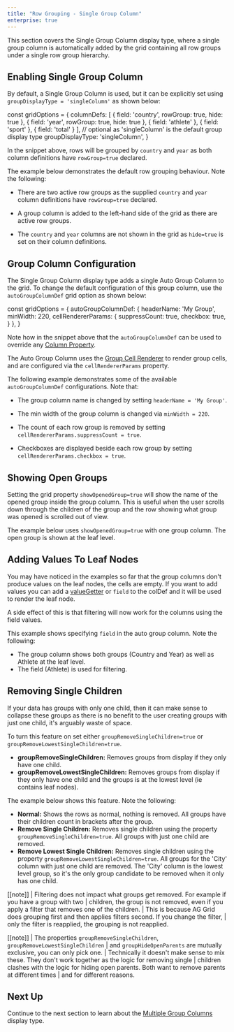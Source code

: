 ```yaml
---
title: "Row Grouping - Single Group Column"
enterprise: true
---
```


This section covers the Single Group Column display type, where a single group column is automatically added by the grid
containing all row groups under a single row group hierarchy.

<image-caption src="grouping-single-group-column/resources/single-group-column.png" alt="Single Group Column" maxWidth="80%" constrained="true" centered="true"></image-caption>

## Enabling Single Group Column

By default, a Single Group Column is used, but it can be explicitly set using `groupDisplayType = 'singleColumn'` as shown below:

<snippet spaceBetweenProperties="true">
const gridOptions = {
    columnDefs: [
        { field: 'country', rowGroup: true, hide: true },
        { field: 'year', rowGroup: true, hide: true },
        { field: 'athlete' },
        { field: 'sport' },
        { field: 'total' }
    ],
    // optional as 'singleColumn' is the default group display type
    groupDisplayType: 'singleColumn',
}
</snippet>

In the snippet above, rows will be grouped by `country` and `year` as both column definitions have `rowGroup=true` declared.

The example below demonstrates the default row grouping behaviour. Note the following:

- There are two active row groups as the supplied `country` and `year` column definitions have `rowGroup=true` declared.

- A group column is added to the left-hand side of the grid as there are active row groups.

- The `country` and `year` columns are not shown in the grid as `hide=true` is set on their column definitions.

<grid-example title='Enabling Single Group Column' name='enabling-single-group-column' type='generated' options='{ "enterprise": true, "exampleHeight": 540, "modules": ["clientside", "rowgrouping"] }'></grid-example>

## Group Column Configuration  

The Single Group Column display type adds a single Auto Group Column to the grid. To change the default configuration
of this group column, use the `autoGroupColumnDef` grid option as shown below:

<snippet>
const gridOptions = {
    autoGroupColumnDef: {
        headerName: 'My Group',
        minWidth: 220,
        cellRendererParams: {
            suppressCount: true,
            checkbox: true,
        }
    },
}
</snippet>

Note how in the snippet above that the `autoGroupColumnDef` can be used to override any [Column Property](/column-definitions/). 

The Auto Group Column uses the [Group Cell Renderer](/group-cell-renderer/) to render group cells, and are configured via the `cellRendererParams` property.

The following example demonstrates some of the available `autoGroupColumnDef` configurations. Note that:

- The group column name is changed by setting `headerName = 'My Group'`.

- The min width of the group column is changed via `minWidth = 220`.  

- The count of each row group is removed by setting `cellRendererParams.suppressCount = true`.

- Checkboxes are displayed beside each row group by setting `cellRendererParams.checkbox = true`.

<grid-example title='Single Group Column Configuration' name='single-group-column-configuration' type='generated' options='{ "enterprise": true, "exampleHeight": 515, "modules": ["clientside", "rowgrouping"] }'></grid-example>

## Showing Open Groups

Setting the grid property `showOpenedGroup=true` will show the name of the opened group inside the group column.
This is useful when the user scrolls down through the children of the group and the row showing what group
was opened is scrolled out of view.

The example below uses `showOpenedGroup=true` with one group column. The open group is shown at the leaf level.

<grid-example title='Show Opened Groups' name='show-opened-group' type='generated' options='{ "enterprise": true, "exampleHeight": 515, "modules": ["clientside", "rowgrouping"] }'></grid-example>

## Adding Values To Leaf Nodes

You may have noticed in the examples so far that the group columns don't produce values on the leaf nodes, the cells are empty. If you want to add values you can add a [valueGetter](/value-getters/) or `field` to the colDef and it will be used to render the leaf node.

A side effect of this is that filtering will now work for the columns using the field values.

This example shows specifying `field` in the auto group column. Note the following:

- The group column shows both groups (Country and Year) as well as Athlete at the leaf level.
- The field (Athlete) is used for filtering.

<grid-example title='Adding Values To Leaf Nodes' name='adding-values-to-leaf-nodes' type='generated' options='{ "enterprise": true, "exampleHeight": 515, "modules": ["clientside", "rowgrouping", "menu", "columnpanel", "setfilter"] }'></grid-example>

## Removing Single Children

If your data has groups with only one child, then it can make sense to collapse these groups as there is no benefit to the user creating groups with just one child, it's arguably waste of space.

To turn this feature on set either `groupRemoveSingleChildren=true` or `groupRemoveLowestSingleChildren=true`.

- **groupRemoveSingleChildren:** Removes groups from display if they only have one child.
- **groupRemoveLowestSingleChildren:** Removes groups from display if they only have one child and the groups is at the lowest level (ie contains leaf nodes).

The example below shows this feature. Note the following:

- **Normal:** Shows the rows as normal, nothing is removed. All groups have their children count in brackets after the group.
- **Remove Single Children:** Removes single children using the property `groupRemoveSingleChildren=true`. All groups with just one child are removed.
- **Remove Lowest Single Children:** Removes single children using the property `groupRemoveLowestSingleChildren=true`. All groups for the 'City' column with just one child are removed. The 'City' column is the lowest level group, so it's the only group candidate to be removed when it only has one child.

<grid-example title='Removing Single Children' name='remove-single-children' type='vanilla' options='{ "enterprise": true, "exampleHeight": 540, "modules":["clientside", "rowgrouping", "menu", "columnpanel", "setfilter"] }'></grid-example>

[[note]]
| Filtering does not impact what groups get removed. For example if you have a group with two
| children, the group is not removed, even if you apply a filter that removes one of the children.
| This is because AG Grid does grouping first and then applies filters second. If you change the filter,
| only the filter is reapplied, the grouping is not reapplied.

[[note]]
| The properties `groupRemoveSingleChildren`, `groupRemoveLowestSingleChildren`
| and `groupHideOpenParents` are mutually exclusive, you can only pick one.
| Technically it doesn't make sense to mix these. They don't work together as the logic for removing single
| children clashes with the logic for hiding open parents. Both want to remove parents at different times
| and for different reasons.

## Next Up

Continue to the next section to learn about the [Multiple Group Columns](../grouping-multiple-group-columns/) display type.